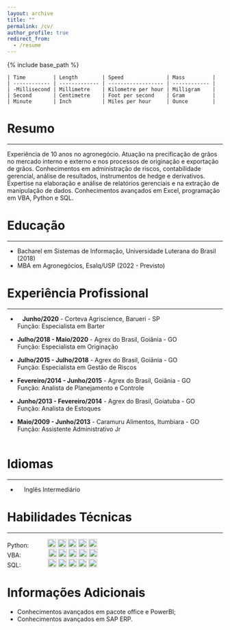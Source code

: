 ```yaml
---
layout: archive
title: ""
permalink: /cv/
author_profile: true
redirect_from:
  - /resume
---
```


{% include base_path %}

<style>
td, th {
   border: none!important;
}
</style>



```
| Time         | Length        | Speed              | Mass         |
| ------------ | ------------- | ------------------ | ------------ |
| -Millisecond | Millimetre    | Kilometre per hour | Milligram    |
| Second       | Centimetre    | Foot per second    | Gram         |
| Minute       | Inch          | Miles per hour     | Ounce        |
```





# Resumo

---

Experiência de 10 anos no agronegócio. Atuação na precificação de grãos no mercado interno e externo e  nos processos de originação e exportação de grãos. Conhecimentos em administração de riscos,  contabilidade gerencial, análise de resultados, instrumentos de hedge e derivativos. Expertise na elaboração  e análise de relatórios gerenciais e na extração de manipulação de dados. Conhecimentos avançados em  Excel, programação em VBA, Python e SQL.

Educação
======

---

* Bacharel em Sistemas de Informação, Universidade Luterana do Brasil (2018)
* MBA em Agronegócios, Esalq/USP (2022 - Previsto)

Experiência Profissional
======

---

*    **Junho/2020** - Corteva Agriscience, Barueri - SP<br>Função: Especialista em Barter<br>

* **Julho/2018 - Maio/2020** - Agrex do Brasil, Goiânia - GO<br>Função: Especialista em Originação<br>

* **Julho/2015 - Julho/2018** - Agrex do Brasil, Goiânia - GO<br>Função: Especialista em Gestão de Riscos<br>

* **Fevereiro/2014 - Junho/2015** - Agrex do Brasil, Goiânia - GO<br>Função: Analista de Planejamento e Controle<br>

* **Junho/2013 - Fevereiro/2014** - Agrex do Brasil, Goiatuba - GO<br>Função: Analista de Estoques<br>

* **Maio/2009 - Junho/2013** - Caramuru Alimentos, Itumbiara - GO<br>Função: Assistente Administrativo Jr<br><br>

# Idiomas

---

*     Inglês Intermediário

Habilidades Técnicas
======

---

Python:           <img title="" src="https://cdn-icons-png.flaticon.com/512/786/786331.png" alt="" width="20"> <img title="" src="https://cdn-icons-png.flaticon.com/512/786/786331.png" alt="" width="20"> <img title="" src="https://cdn-icons-png.flaticon.com/512/786/786331.png" alt="" width="20"> <img title="" src="https://cdn-icons-png.flaticon.com/512/1828/1828970.png" alt="" width="20"> <img title="" src="https://cdn-icons-png.flaticon.com/512/1828/1828970.png" alt="" width="20">     <br>
VBA:                <img title="" src="https://cdn-icons-png.flaticon.com/512/786/786331.png" alt="" width="20"> <img title="" src="https://cdn-icons-png.flaticon.com/512/786/786331.png" alt="" width="20"> <img title="" src="https://cdn-icons-png.flaticon.com/512/786/786331.png" alt="" width="20"> <img title="" src="https://cdn-icons-png.flaticon.com/512/1828/1828970.png" alt="" width="20"> <img title="" src="https://cdn-icons-png.flaticon.com/512/1828/1828970.png" alt="" width="20">     <br>
SQL:                <img title="" src="https://cdn-icons-png.flaticon.com/512/786/786331.png" alt="" width="20"> <img title="" src="https://cdn-icons-png.flaticon.com/512/786/786331.png" alt="" width="20"> <img title="" src="https://cdn-icons-png.flaticon.com/512/1828/1828970.png" alt="" width="20"> <img title="" src="https://cdn-icons-png.flaticon.com/512/1828/1828970.png" alt="" width="20"> <img title="" src="https://cdn-icons-png.flaticon.com/512/1828/1828970.png" alt="" width="20">     <br>

# Informações Adicionais

- Conhecimentos avançados em pacote office e PowerBI;
- Conhecimentos avançados em SAP ERP.
